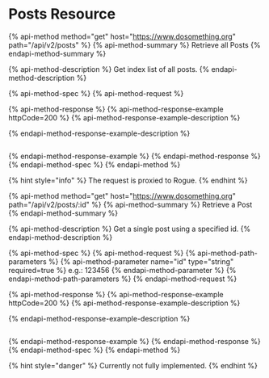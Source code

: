 # Posts Resource

{% api-method method="get" host="https://www.dosomething.org" path="/api/v2/posts" %}
{% api-method-summary %}
Retrieve all Posts
{% endapi-method-summary %}

{% api-method-description %}
Get index list of all posts.
{% endapi-method-description %}

{% api-method-spec %}
{% api-method-request %}

{% api-method-response %}
{% api-method-response-example httpCode=200 %}
{% api-method-response-example-description %}

{% endapi-method-response-example-description %}

```

```
{% endapi-method-response-example %}
{% endapi-method-response %}
{% endapi-method-spec %}
{% endapi-method %}

{% hint style="info" %}
The request is proxied to Rogue.
{% endhint %}

{% api-method method="get" host="https://www.dosomething.org" path="/api/v2/posts/:id" %}
{% api-method-summary %}
Retrieve a Post
{% endapi-method-summary %}

{% api-method-description %}
Get a single post using a specified id.
{% endapi-method-description %}

{% api-method-spec %}
{% api-method-request %}
{% api-method-path-parameters %}
{% api-method-parameter name="id" type="string" required=true %}
e.g.: 123456
{% endapi-method-parameter %}
{% endapi-method-path-parameters %}
{% endapi-method-request %}

{% api-method-response %}
{% api-method-response-example httpCode=200 %}
{% api-method-response-example-description %}

{% endapi-method-response-example-description %}

```

```
{% endapi-method-response-example %}
{% endapi-method-response %}
{% endapi-method-spec %}
{% endapi-method %}

{% hint style="danger" %}
Currently not fully implemented.
{% endhint %}

